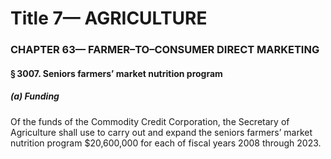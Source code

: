 
# Title 7— AGRICULTURE
### CHAPTER 63— FARMER–TO–CONSUMER DIRECT MARKETING
#### § 3007. Seniors farmers’ market nutrition program
##### (a) Funding

Of the funds of the Commodity Credit Corporation, the Secretary of Agriculture shall use to carry out and expand the seniors farmers’ market nutrition program $20,600,000 for each of fiscal years 2008 through 2023.
